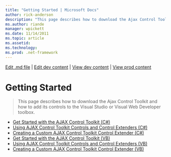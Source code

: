 ```yaml
---
title: "Getting Started | Microsoft Docs"
author: rick-anderson
description: "This page describes how to download the Ajax Control Toolkit and how to add its controls to the Visual Studio or Visual Web Developer toolbox."
ms.author: riande
manager: wpickett
ms.date: 11/14/2011
ms.topic: article
ms.assetid: 
ms.technology: 
ms.prod: .net-framework
---
```

[Edit .md file](C:\Projects\msc\dev\Msc.Www\Web.ASP\App_Data\github\web-forms\overview\ajax-control-toolkit\index.md) | [Edit dev content](http://www.aspdev.net/umbraco#/content/content/edit/35850) | [View dev content](http://docs.aspdev.net/tutorials/web-forms/overview/ajax-control-toolkit/getting-started/index.html) | [View prod content](http://www.asp.net/web-forms/overview/ajax-control-toolkit/getting-started)

Getting Started
====================
> This page describes how to download the Ajax Control Toolkit and how to add its controls to the Visual Studio or Visual Web Developer toolbox.


- [Get Started with the AJAX Control Toolkit (C#)](get-started-with-the-ajax-control-toolkit-cs.md)
- [Using AJAX Control Toolkit Controls and Control Extenders (C#)](using-ajax-control-toolkit-controls-and-control-extenders-cs.md)
- [Creating a Custom AJAX Control Toolkit Control Extender (C#)](creating-a-custom-ajax-control-toolkit-control-extender-cs.md)
- [Get Started with the AJAX Control Toolkit (VB)](get-started-with-the-ajax-control-toolkit-vb.md)
- [Using AJAX Control Toolkit Controls and Control Extenders (VB)](using-ajax-control-toolkit-controls-and-control-extenders-vb.md)
- [Creating a Custom AJAX Control Toolkit Control Extender (VB)](creating-a-custom-ajax-control-toolkit-control-extender-vb.md)